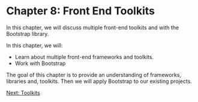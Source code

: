 # Chapter 8: Front End Toolkits

In this chapter, we will discuss multiple front-end toolkits and with the Bootstrap library.

In this chapter, we will:
* Learn about multiple front-end frameworks and toolkits.
* Work with Bootstrap

The goal of this chapter is to provide an understanding of frameworks, libraries and, toolkits. Then we will apply Bootstrap to our existing projects.

[Next: Toolkits](01-Toolkits.md)
